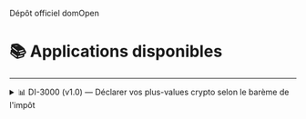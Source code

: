 Dépôt officiel domOpen

# 📚 Applications disponibles

---

<details closed>

<summary>📊 DI-3000 (v1.0) — Déclarer vos plus-values crypto selon le barème de l'impôt</summary>

---

Tester et approuver pour :
   
   1. Formulaires et codes :
      - Formulaire 2086 3N
   
   2. CSV de plateformes :
      - Bitpanda

---

**DI-3000** est une interface locale pour :

- 📥 Charger un fichier CSV issu d'une plateforme d'échange cryptos
- 🔁 Appliquer la méthode **FIFO** pour les ventes de crypto
- 🧾 Générer automatiquement les lignes fiscales requises à la déclaration
- 📊 Simuler votre impôt via un **barème progressif modifiable**
- 📤 Exporter les résultats au format **CSV français**

---

MàJ prévues : 
   
   - version web
   - flat taxe, IFI, frais réels, etc... (développement et optimisation de **"Déductions et niches fiscales"**)
   - correction et ajustements de l'estimation du Impôt total estimé


---

<details closed>
<summary>Installation sous Windows 10-11</summary>

#### 🧰 1. Installation de Python 3.10+

- Appuyez sur **Win + X** et choisissez **Terminal (administrateur)**.
- Tapez cette commande pour télécharger et installer Python :
   ```powershell
   Start-Process "https://www.python.org/ftp/python/3.12.2/python-3.12.2-amd64.exe"
   ```

Pendant l'installation, cochez ✅ **"Add Python to PATH"**

---

#### 📁 2. Accéder au dossier de l'application

- Cliquez avec le **bouton droit** sur le dossier contenant `declarateur-d-impot-3000.py`  
- Choisissez **"Copier comme chemin d’accès"**
- Ouvrez une nouvelle fenêtre **Terminal (administrateur)** avec le raccourci **Win + X**, tapez **cd suivi d'un espace** et collez votre chemin :

```bash
cd "C:\Users\votre_nom\Chemin\vers\le\dossier"
```

---

#### 📦 3. Installer les dépendances

- Dans la même fenêtre copier puis coller la commande suivante : 

```bash
pip install streamlit pandas
```

---

#### ▶️ 4. Lancer l’application

- Et toujours dans la même fenêtre copier puis coller la commande suivante :

```bash
streamlit run declarateur-d-impot-3000.py
```

Cela ouvre automatiquement une page dans votre navigateur à l’adresse `http://localhost:8501`.

---

</details>

---

## 📜 Licence

Projets open source — librement modifiable, redistribuable et utilisable.

---

</details>
